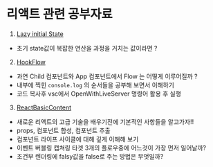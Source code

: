 # 리액트 관련 공부자료

1. [Lazy initial State](study/UseStateLazyInitialize.md)

- 초기 state값이 복잡한 연산을 과정을 거치는 값이라면 ?

2. [HookFlow](study/hookFlow.html)

- 과연 Child 컴포넌트와 App 컴포넌트에서 Flow 는 어떻게 이루어질까 ?
- 내부에 찍힌 `console.log` 의 순서들을 공부해 보면서 이해하기
- 코드 복사후 vsc에서 OpenWithLiveServer 명령어 활용 후 실행

3. [ReactBasicContent](study/ReactBasic.md)

- 새로운 리액트의 고급 기술을 배우기전에 기본적인 사항들을 알고가자!!
- props, 컴포넌트 합성, 컴포넌트 추출
- 컴포넌트 라이프 사이클에 대해 깊게 이해해 보기
- 이벤트 버블링 캡쳐링 타겟 3개의 플로우중에 어느것이 가장 먼저 일어날까?
- 조건부 렌더링에 falsy값을 false로 주는 방법은 무엇일까?
